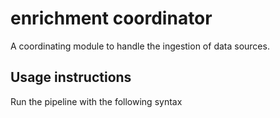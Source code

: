 # enrichment coordinator
A coordinating module to handle the ingestion of data sources.

## Usage instructions
Run the pipeline with the following syntax

